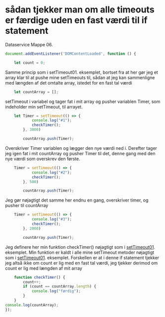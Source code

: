 # sådan tjekker man om alle timeouts er færdige uden en fast værdi til if statement

Dataservice Mappe 06.
```javascript
document.addEventListener('DOMContentLoaded', function () {

	let count = 0;
```
Samme princip som i setTimeout01. eksemplet, bortset fra at her gør jeg et array klar til at pushe mine setTimeouts til, sådan at jeg kan sammenligne med længden af det omtalte array, istedet for en fast tal værdi
```javascript
	let countArray = [];
```
setTimeout i variabel og tager fat i mit array og pusher variablen Timer, som indeholder min setTimeout, til arrayet.
```javascript
	let Timer =	setTimeout(() => {
			console.log("#1");
			checkTimer();
		}, 3000)

		countArray.push(Timer);
```
Overskriver Timer variablen og lægger den nye værdi ned i. Derefter tager jeg igen fat i mit countArray og pusher Timer til det, denne gang med den nye værdi som overskrev den første.
```javascript
	Timer =	setTimeout(() => {
			console.log("#2");
			checkTimer();
		}, 500)

		countArray.push(Timer);
```
Jeg gør nøjagtigt det samme her endnu en gang, overskriver timer, og pusher til countArray
```javascript
	Timer =	setTimeout(() => {
			console.log("#3");
			checkTimer();
		}, 2000)

		countArray.push(Timer);
```
Jeg definere her min funktion checkTimer() nøjagtigt som i [setTimeout01](https://github.com/Mikkelmbk/noter-alting/blob/master/mdnoter/setTimeout01.md). eksemplet.
Min funktion er kaldt i alle mine setTimeout metoder nøjagtigt som i [setTimeout01](https://github.com/Mikkelmbk/noter-alting/blob/master/mdnoter/setTimeout01.md). eksemplet.
Forskellen er at i denne if statement tjekker jeg altså ikke om count er lig med en fast tal værdi, jeg tjekker derimod om count er lig med længden af mit array
```javascript
	function checkTimer() {
		count++;
		if (count == countArray.length) {
			console.log("færdig");
		}
	}
console.log(countArray);
});
```
